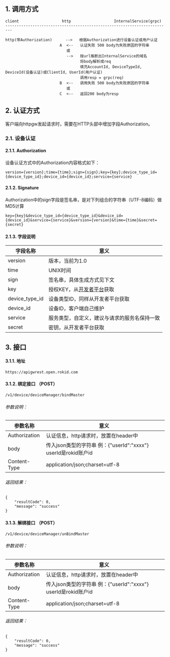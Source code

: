 ## 1. 调用方式
```
client                   http                   InternalService(grpc)
-------------------------------------------------------------------------

http(带Authorization)      -->   根据Authorization进行设备认证或用户认证
                        A  <--   认证失败 500 body为失败原因的字符串
                           或
                           -->   按url推断出InternalService的域名
                                 将body解析成req
                                 填充AccountId, DeviceTypeId, DeviceId(设备认证)或ClientId, UserId(用户认证)
                                 调用resp = grpc(req)
                        B  <--   调用失败 500 body为失败原因的字符串
                           或
                        C  <--   返回200 body为resp
```

## 2. 认证方式
客户端向httpgw发起请求时，需要在HTTP头部中增加字段Authorization。

### 2.1. 设备认证

#### 2.1.1. Authorization
设备认证方式中的Authorization内容格式如下：

```
version={version};time={time};sign={sign};key={key};device_type_id={device_type_id};device_id={device_id};service={service}
```

#### 2.1.2. Signature
Authorization中的sign字段是签名串，是对下列组合的字符串（UTF-8编码）做MD5计算

```
key={key}&device_type_id={device_type_id}&device_id={device_id}&service={service}&version={version}&time={time}&secret={secret}
```

#### 2.1.3. 字段说明

| 字段名称       | 意义                                                              |
| -------------- | ----------------------------------------------------------------- |
| version        | 版本，当前为1.0                                                   |
| time           | UNIX时间                                                          |
| sign           | 签名串，具体生成方式见下文                                        |
| key            | 授权KEY，从[开发者平台](https://developer.rokid.com/voice/#/)获取 |
| device_type_id | 设备类型ID，同样从开发者平台获取                                |
| device_id      | 设备ID，客户端自己维护                                           |
| service        | 服务类型，自定义，建议与请求的服务名保持一致                      |
| secret         | 密钥，从开发者平台获取                                            |

## 3. 接口
#### 3.1.1. 地址
```
https://apigwrest.open.rokid.com
```
#### 3.1.2. 绑定接口 （POST）
```
/v1/device/deviceManager/bindMaster
```
###### 参数说明：
| 参数名称       | 意义                                                              |
| -------------- | ----------------------------------------------------------------- |
| Authorization        | 认证信息，http请求时，放置在header中                                                   |
| body           | 传入json类型的字符串 例：{"userId":"xxxx"}   userId是rokid账户id                                                 |
| Content-Type          | application/json;charset=utf-8                                                 |

###### 返回结果：
```
{
    "resultCode": 0,
    "message": "success"
}
```
#### 3.1.3. 解绑接口 （POST）
```
/v1/device/deviceManager/unBindMaster
```
###### 参数说明：
| 参数名称       | 意义                                                              |
| -------------- | ----------------------------------------------------------------- |
| Authorization        | 认证信息，http请求时，放置在header中                                                   |
| body           | 传入json类型的字符串 例：{"userId":"xxxx"}   userId是rokid账户id                                                 |
| Content-Type          | application/json;charset=utf-8                                                 |

###### 返回结果：
```
{
    "resultCode": 0,
    "message": "success"
}
```
